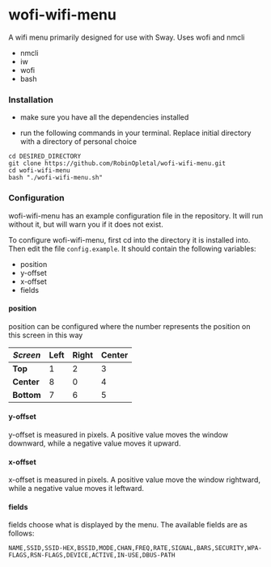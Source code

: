 # wofi-wifi-menu

A wifi menu primarily designed for use with Sway. Uses wofi and nmcli

* nmcli
* iw
* wofi
* bash

### Installation

* make sure you have all the dependencies installed

* run the following commands in your terminal. Replace initial directory with a
directory of personal choice

```
cd DESIRED_DIRECTORY
git clone https://github.com/RobinOpletal/wofi-wifi-menu.git
cd wofi-wifi-menu
bash "./wofi-wifi-menu.sh"
```

### Configuration

wofi-wifi-menu has an example configuration file in the repository. It will run
without it, but will warn you if it does not exist.

To configure wofi-wifi-menu, first cd into the directory it is installed into.
Then edit the file `config.example`.
It should contain the following variables:

* position
* y-offset
* x-offset
* fields

#### position

position can be configured where the number represents the position on this
screen in this way

| *Screen*   | Left | Right | Center |
|------------|------|-------|--------|
| **Top**    | 1    | 2     | 3      |
| **Center** | 8    | 0     | 4      |
| **Bottom** | 7    | 6     | 5      |

#### y-offset

y-offset is measured in pixels. A positive value moves the window downward,
while a negative value moves it upward.

#### x-offset

x-offset is measured in pixels. A positive value move the window rightward, while
a negative value moves it leftward.

#### fields

fields choose what is displayed by the menu. The available fields are as follows:

`NAME,SSID,SSID-HEX,BSSID,MODE,CHAN,FREQ,RATE,SIGNAL,BARS,SECURITY,WPA-FLAGS,RSN-FLAGS,DEVICE,ACTIVE,IN-USE,DBUS-PATH`
